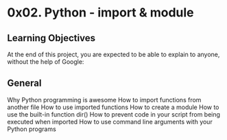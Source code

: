 # 0x02. Python - import & module

## Learning Objectives
At the end of this project, you are expected to be able to explain to anyone, without the help of Google:

## General
Why Python programming is awesome
How to import functions from another file
How to use imported functions
How to create a module
How to use the built-in function dir()
How to prevent code in your script from being executed when imported
How to use command line arguments with your Python programs
